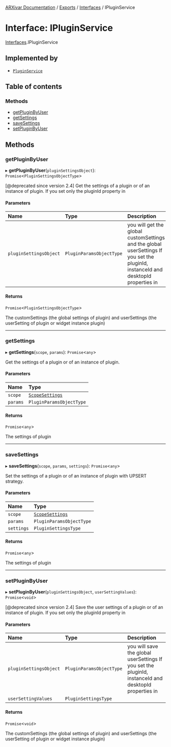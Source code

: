 [ARXivar Documentation](../README.md) / [Exports](../modules.md) / [Interfaces](../modules/Interfaces.md) / IPluginService

# Interface: IPluginService

[Interfaces](../modules/Interfaces.md).IPluginService

## Implemented by

- [`PluginService`](../classes/PluginService.PluginService.md)

## Table of contents

### Methods

- [getPluginByUser](Interfaces.IPluginService.md#getpluginbyuser)
- [getSettings](Interfaces.IPluginService.md#getsettings)
- [saveSettings](Interfaces.IPluginService.md#savesettings)
- [setPluginByUser](Interfaces.IPluginService.md#setpluginbyuser)

## Methods

### getPluginByUser

▸ **getPluginByUser**(`pluginSettingsObject`): `Promise`<`PluginSettingsObjectType`\>

[@deprecated since version 2.4]
Get the settings of a plugin or of an instance of plugin.
If you set only the pluginId property in

#### Parameters

| Name | Type | Description |
| :------ | :------ | :------ |
| `pluginSettingsObject` | `PluginParamsObjectType` | you will get the global customSettings and the global userSettings  If you set the pluginId, instanceId and desktopId properties in |

#### Returns

`Promise`<`PluginSettingsObjectType`\>

The customSettings (the global settings of plugin) and userSettings (the userSetting of plugin or widget instance plugin)

___

### getSettings

▸ **getSettings**(`scope`, `params`): `Promise`<`any`\>

Get the settings of a plugin or of an instance of plugin.

#### Parameters

| Name | Type |
| :------ | :------ |
| `scope` | [`ScopeSettings`](../modules/Interfaces.md#scopesettings) |
| `params` | `PluginParamsObjectType` |

#### Returns

`Promise`<`any`\>

The settings of plugin

___

### saveSettings

▸ **saveSettings**(`scope`, `params`, `settings`): `Promise`<`any`\>

Set the settings of a plugin or of an instance of plugin with UPSERT strategy.

#### Parameters

| Name | Type |
| :------ | :------ |
| `scope` | [`ScopeSettings`](../modules/Interfaces.md#scopesettings) |
| `params` | `PluginParamsObjectType` |
| `settings` | `PluginSettingsType` |

#### Returns

`Promise`<`any`\>

The settings of plugin

___

### setPluginByUser

▸ **setPluginByUser**(`pluginSettingsObject`, `userSettingValues`): `Promise`<`void`\>

[@deprecated since version 2.4]
Save the user settings of a plugin or of an instance of plugin.
If you set only the pluginId property in

#### Parameters

| Name | Type | Description |
| :------ | :------ | :------ |
| `pluginSettingsObject` | `PluginParamsObjectType` | you will save the global userSettings  If you set the pluginId, instanceId and desktopId properties in |
| `userSettingValues` | `PluginSettingsType` |  |

#### Returns

`Promise`<`void`\>

The customSettings (the global settings of plugin) and userSettings (the userSetting of plugin or widget instance plugin)
